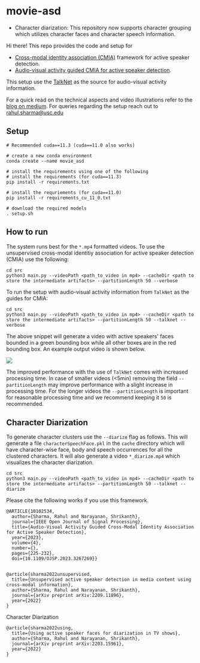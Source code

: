 # movie-asd

+ Character diarization: This repository now supports character grouping which utilizes character faces and character speech information. 

Hi there! This repo provides the code and setup for 
* [Cross-modal identity association (CMIA)](https://arxiv.org/abs/2209.11896) framework for active speaker detection. 
* [Audio-visual activity guided CMIA for active speaker detection](https://ieeexplore.ieee.org/abstract/document/10102534).

This setup use the [TalkNet](https://github.com/TaoRuijie/TalkNet-ASD) as the source for audio-visual activity information. 

For a quick read on the technical aspects and video illustrations refer to the [blog on medium](https://medium.com/@rahulsharma-sail/unveiling-the-future-of-media-analysis-revolutionizing-active-speaker-detection-in-the-digital-age-a63316ebae42?sk=d4fd94a03593ad2613f2591fb6106c0a). For queries regarding the setup reach out to [rahul.sharma@usc.edu](mailto:rahul.sharma@usc.edu)

## Setup
```
# Recommended cuda==11.3 (cuda==11.0 also works)

# create a new conda environment
conda create --name movie_asd

# install the requirements using one of the following
# install the requirements (for cuda==11.3)
pip install -r requirements.txt

# install the requriements (for cuda==11.0)
pip install -r requirements_cu_11_0.txt

# download the required models
. setup.sh
```
## How to run
The system runs best for the `*.mp4` formatted videos. 
To use the unsupervised cross-modal identitiy association for active speaker detection (CMIA) use the following:
```
cd src
python3 main.py --videoPath <path_to_video in mp4> --cacheDir <path to store the intermediate artifacts> --partitionLength 50 --verbose
```
To run the setup with audio-visual activity information from `TalkNet` as the guides for CMIA:
```
cd src
python3 main.py --videoPath <path_to_video in mp4> --cacheDir <path to store the intermediate artifacts> --partitionLength 50 --talknet --verbose
```
The above snippet will generate a video with active speakers' faces bounded in a green bounding box while all other boxes are in the red bounding box. An example output video is shown below.


![](https://github.com/rash1993/movie-asd/blob/wacv/gif_v0.gif)

The improved performance with the use of `TalkNet` comes with increased processing time. In case of smaller videos (<5min) removing the field `--partitionLength` may improve performance with a slight increase in processing time. For the longer videos the `--partitionLength` is important for reasonable processing time and we recommend keeping it `50` is recommended.

## Character Diarization

To generate character clusters use the `--diarize` flag as follows. This will generate a file `characterSpeechFace.pkl` in the `cache` directory which will have character-wise face, body and speech occurrences for all the clustered characters. It will also generate a video `*_diarize.mp4` which visualizes the character diarization.
```
cd src
python3 main.py --videoPath <path_to_video in mp4> --cacheDir <path to store the intermediate artifacts> --partitionLength 50 --talknet --diarize
```


Please cite the following works if you use this framework.
```
@ARTICLE{10102534,
  author={Sharma, Rahul and Narayanan, Shrikanth},
  journal={IEEE Open Journal of Signal Processing}, 
  title={Audio-Visual Activity Guided Cross-Modal Identity Association for Active Speaker Detection}, 
  year={2023},
  volume={4},
  number={},
  pages={225-232},
  doi={10.1109/OJSP.2023.3267269}}


@article{sharma2022unsupervised,
  title={Unsupervised active speaker detection in media content using cross-modal information},
  author={Sharma, Rahul and Narayanan, Shrikanth},
  journal={arXiv preprint arXiv:2209.11896},
  year={2022}
}
```
Character Diarization
```
@article{sharma2022using,
  title={Using active speaker faces for diarization in TV shows},
  author={Sharma, Rahul and Narayanan, Shrikanth},
  journal={arXiv preprint arXiv:2203.15961},
  year={2022}
}
```
